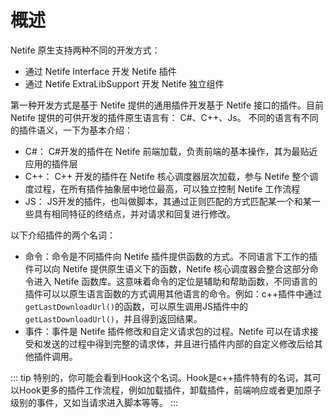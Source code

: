 # 概述

Netife 原生支持两种不同的开发方式：
- 通过 Netife Interface 开发 Netife 插件
- 通过 Netife ExtraLibSupport 开发 Netife 独立组件

第一种开发方式是基于 Netife 提供的通用插件开发基于 Netife 接口的插件。目前 Netife 提供的可供开发的插件原生语言有： C#、C++、Js。 不同的语言有不同的插件语义，一下为基本介绍：

- C#： C#开发的插件在 Netife 前端加载，负责前端的基本操作，其为最贴近应用的插件层
- C++： C++ 开发的插件在 Netife 核心调度器层次加载，参与 Netife 整个调度过程，在所有插件抽象层中地位最高，可以独立控制 Netife 工作流程
- JS： JS开发的插件，也叫做脚本，其通过正则匹配的方式匹配某一个和某一些具有相同特征的终结点，并对请求和回复进行修改。

以下介绍插件的两个名词：

- 命令：命令是不同插件向 Netife 插件提供函数的方式。不同语言下工作的插件可以向 Netife 提供原生语义下的函数，Netife 核心调度器会整合这部分命令进入 Netife 函数库。这意味着命令的定位是辅助和帮助函数，不同语言的插件可以以原生语言函数的方式调用其他语言的命令。例如：c++插件中通过`getLastDownloadUrl()`的函数，可以原生调用JS插件中的`getLastDownloadUrl()`，并且得到返回结果。
- 事件：事件是 Netife 插件修改和自定义请求包的过程。Netife 可以在请求接受和发送的过程中得到完整的请求体，并且进行插件内部的自定义修改后给其他插件调用。

::: tip
特别的，你可能会看到Hook这个名词。Hook是c++插件特有的名词，其可以Hook更多的插件工作流程，例如加载插件，卸载插件，前端响应或者更加原子级别的事件，又如当请求进入脚本等等。
:::

